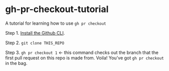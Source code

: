# gh-pr-checkout-tutorial
A tutorial for learning how to use `gh pr checkout`

Step 1. [Install the Github CLI](https://github.com/cli/cli#installation). 

Step 2. `git clone THIS_REPO`

Step 3. `gh pr checkout 1` <- this command checks out the branch that the first pull request on this repo is made from. Voila! You've got `gh pr checkout` in the bag. 
